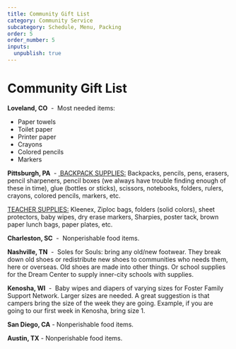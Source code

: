 ```yaml
---
title: Community Gift List
category: Community Service
subcategory: Schedule, Menu, Packing
order: 5
order_number: 5
inputs:
  unpublish: true
---
```

# Community Gift List

**Loveland, CO**&nbsp; -&nbsp; Most needed items:

* Paper towels
* Toilet paper
* Printer paper
* Crayons
* Colored pencils
* Markers

**Pittsburgh, PA**&nbsp;&nbsp;-&nbsp;<u> </u><u>BACKPACK SUPPLIES:</u> Backpacks, pencils, pens, erasers, pencil sharpeners, pencil boxes (we always have trouble finding enough of these in time), glue (bottles or sticks), scissors, notebooks, folders, rulers, crayons, colored pencils, markers, etc.

<u>TEACHER SUPPLIES:</u> Kleenex, Ziploc bags, folders (solid colors), sheet protectors, baby wipes, dry erase markers, Sharpies, poster tack, brown paper lunch bags, paper plates, etc.&nbsp;<br>

**Charleston, SC**&nbsp; -&nbsp; Nonperishable food items.<br>

**Nashville, TN**&nbsp;&nbsp;-&nbsp; Soles for Souls: bring any old/new footwear. They break down old shoes or redistribute new shoes to communities who needs them, here or overseas. Old shoes are made into other things. Or school supplies for the Dream Center to supply inner-city schools with supplies.<br>

**Kenosha, WI** &nbsp;-&nbsp; Baby wipes and diapers of varying sizes for Foster Family Support Network. Larger sizes are needed. A great suggestion is that campers bring the size of the week they are going. Example, if you are going to our first week in Kenosha, bring size 1.&nbsp;

**San Diego, CA** - Nonperishable food items.

**Austin, TX** - Nonperishable food items.